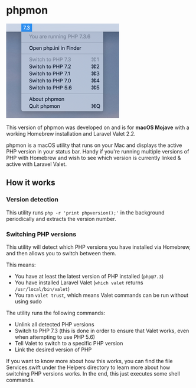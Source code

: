 # phpmon

<img src="./docs/phpmon.png" width="306px" alt="phpmon screenshot"/>

This version of phpmon was developed on and is for **macOS Mojave** with a working Homebrew installation and Laravel Valet 2.2.

phpmon is a macOS utility that runs on your Mac and displays the active PHP version in your status bar. Handy if you're running multiple versions of PHP with Homebrew and wish to see which version is currently linked & active with Laravel Valet.

## How it works

### Version detection

This utility runs `php -r 'print phpversion();'` in the background periodically and extracts the version number.

### Switching PHP versions

This utility will detect which PHP versions you have installed via Homebrew, and then allows you to switch between them.

This means:

- You have at least the latest version of PHP installed (`php@7.3`)
- You have installed Laravel Valet (`which valet` returns `/usr/local/bin/valet`)
- You ran `valet trust`, which means Valet commands can be run without using sudo

The utility runs the following commands:

- Unlink all detected PHP versions
- Switch to PHP 7.3 (this is done in order to ensure that Valet works, even when attempting to use PHP 5.6)
- Tell Valet to switch to a specific PHP version
- Link the desired version of PHP

If you want to know more about how this works, you can find the file Services.swift under the Helpers directory to learn more about how switching PHP versions works. In the end, this just executes some shell commands.
